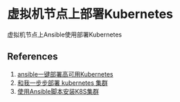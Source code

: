 # 虚拟机节点上部署Kubernetes

 虚拟机节点上Ansible使用部署Kubernetes





 ## References
   1. [ansible一键部署高可用Kubernetes](https://github.com/zhangguanzhang/Kubernetes-ansible)
   2. [和我一步步部署 kubernetes 集群](https://github.com/opsnull/follow-me-install-kubernetes-cluster)
   3. [使用Ansible脚本安装K8S集群](https://github.com/gjmzj/kubeasz)
